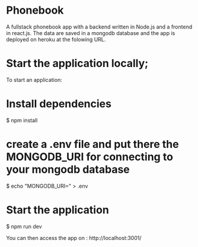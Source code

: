 # Phonebook
A fullstack phonebook app with a backend written in Node.js and a frontend in react.js. The data are saved in a mongodb database and the app is deployed on heroku at the folowing URL.

# Start the application locally;

To start an application:

# Install dependencies
$ npm install

# create a .env file and put there the MONGODB_URI for connecting to your mongodb database
$ echo "MONGODB_URI=<YOUR-MONGODB-URI>" > .env

# Start the application
$ npm run dev
  
You can then access the app on : http://localhost:3001/
